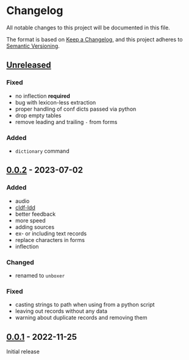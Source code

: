 # Changelog
All notable changes to this project will be documented in this file.

The format is based on [Keep a Changelog](https://keepachangelog.com/en/1.0.0/),
and this project adheres to [Semantic Versioning](https://semver.org/spec/v2.0.0.html).

## [Unreleased]

### Fixed
* no inflection **required**
* bug with lexicon-less extraction
* proper handling of conf dicts passed via python
* drop empty tables
* remove leading and trailing `-` from forms

### Added
* `dictionary` command

## [0.0.2] - 2023-07-02

### Added
* audio
* [cldf-ldd](https://fl.mt/cldf-ldd)
* better feedback
* more speed
* adding sources
* ex- or including text records
* replace characters in forms
* inflection

### Changed
* renamed to `unboxer`

### Fixed
* casting strings to path when using from a python script
* leaving out records without any data
* warning about duplicate records and removing them

## [0.0.1] - 2022-11-25

Initial release

[Unreleased]: https://github.com/fmatter/unboxer/compare/v0.0.2...HEAD
[0.0.2]: https://github.com/fmatter/unboxer/compare/v0.0.1...v0.0.2
[0.0.1]: https://github.com/fmatter/unboxer/compare/v0.0.1...v0.0.1